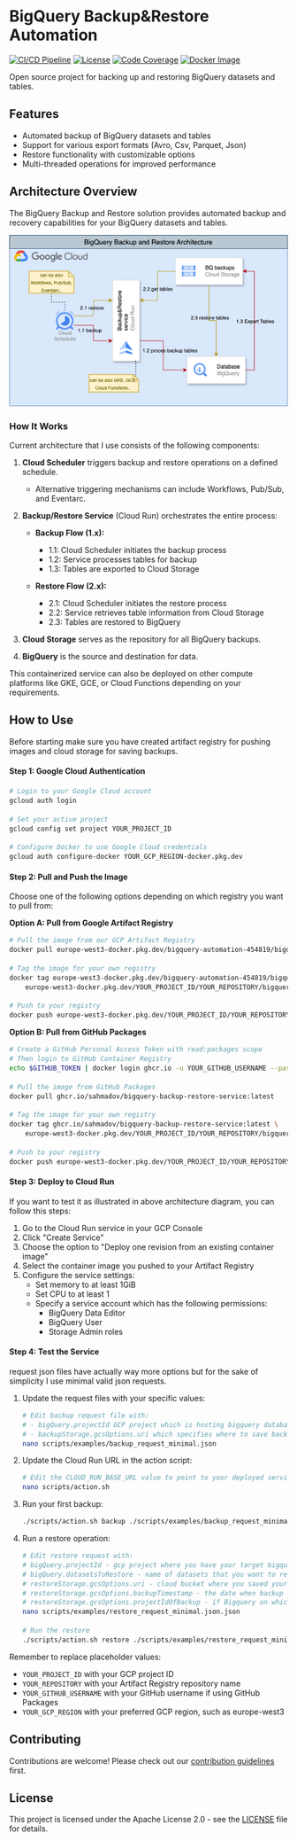 # BigQuery Backup&Restore Automation

[![CI/CD Pipeline](https://github.com/sahmadov/bigquery-backup-restore-service/actions/workflows/ci-cd.yml/badge.svg)](https://github.com/sahmadov/bigquery-backup-restore-service/actions/workflows/ci-cd.yml)
[![License](https://img.shields.io/badge/License-Apache_2.0-blue.svg)](https://opensource.org/licenses/Apache-2.0)
[![Code Coverage](https://img.shields.io/badge/coverage-75%25-green.svg)](https://github.com/sahmadov/bigquery-backup-restore-service)
[![Docker Image](https://img.shields.io/badge/Docker-ghcr.io-blue?logo=docker)](https://github.com/sahmadov/bigquery-backup-restore-service/pkgs/container/bigquery-backup-restore-service)

Open source project for backing up and restoring BigQuery datasets and tables.

## Features

- Automated backup of BigQuery datasets and tables
- Support for various export formats (Avro, Csv, Parquet, Json)
- Restore functionality with customizable options
- Multi-threaded operations for improved performance

## Architecture Overview

The BigQuery Backup and Restore solution provides automated backup and recovery capabilities for your BigQuery datasets and tables.

![BigQuery Backup and Restore Architecture](doc/bigquery-backup-and-restore-diagram.png)

### How It Works

Current architecture that I use consists of the following components:

1. **Cloud Scheduler** triggers backup and restore operations on a defined schedule.
   - Alternative triggering mechanisms can include Workflows, Pub/Sub, and Eventarc.

2. **Backup/Restore Service** (Cloud Run) orchestrates the entire process:
   - **Backup Flow (1.x):**
      - 1.1: Cloud Scheduler initiates the backup process
      - 1.2: Service processes tables for backup
      - 1.3: Tables are exported to Cloud Storage

   - **Restore Flow (2.x):**
      - 2.1: Cloud Scheduler initiates the restore process
      - 2.2: Service retrieves table information from Cloud Storage
      - 2.3: Tables are restored to BigQuery

3. **Cloud Storage** serves as the repository for all BigQuery backups.

4. **BigQuery** is the source and destination for data.

This containerized service can also be deployed on other compute platforms like GKE, GCE, or Cloud Functions depending on your requirements.

## How to Use

Before starting make sure you have created artifact registry for pushing images and cloud storage for saving backups.

#### Step 1: Google Cloud Authentication

```bash
# Login to your Google Cloud account
gcloud auth login

# Set your active project
gcloud config set project YOUR_PROJECT_ID

# Configure Docker to use Google Cloud credentials
gcloud auth configure-docker YOUR_GCP_REGION-docker.pkg.dev
```

#### Step 2: Pull and Push the Image

Choose one of the following options depending on which registry you want to pull from:

**Option A: Pull from Google Artifact Registry**
```bash
# Pull the image from our GCP Artifact Registry
docker pull europe-west3-docker.pkg.dev/bigquery-automation-454819/bigquery-service-repo/bigquery-backup-restore-service:latest

# Tag the image for your own registry
docker tag europe-west3-docker.pkg.dev/bigquery-automation-454819/bigquery-service-repo/bigquery-backup-restore-service:latest \
    europe-west3-docker.pkg.dev/YOUR_PROJECT_ID/YOUR_REPOSITORY/bigquery-backup-restore-service:latest

# Push to your registry
docker push europe-west3-docker.pkg.dev/YOUR_PROJECT_ID/YOUR_REPOSITORY/bigquery-backup-restore-service:latest
```

**Option B: Pull from GitHub Packages**
```bash
# Create a GitHub Personal Access Token with read:packages scope
# Then login to GitHub Container Registry
echo $GITHUB_TOKEN | docker login ghcr.io -u YOUR_GITHUB_USERNAME --password-stdin

# Pull the image from GitHub Packages
docker pull ghcr.io/sahmadov/bigquery-backup-restore-service:latest

# Tag the image for your own registry
docker tag ghcr.io/sahmadov/bigquery-backup-restore-service:latest \
    europe-west3-docker.pkg.dev/YOUR_PROJECT_ID/YOUR_REPOSITORY/bigquery-backup-restore-service:latest

# Push to your registry
docker push europe-west3-docker.pkg.dev/YOUR_PROJECT_ID/YOUR_REPOSITORY/bigquery-backup-restore-service:latest
```

#### Step 3: Deploy to Cloud Run
If you want to test it as illustrated in above architecture diagram, you can follow this steps:
1. Go to the Cloud Run service in your GCP Console
2. Click "Create Service"
3. Choose the option to "Deploy one revision from an existing container image"
4. Select the container image you pushed to your Artifact Registry
5. Configure the service settings:
    - Set memory to at least 1GiB
    - Set CPU to at least 1
    - Specify a service account which has the following permissions:
        - BigQuery Data Editor
        - BigQuery User
        - Storage Admin roles

#### Step 4: Test the Service
request json files have actually way more options but for the sake of simplicity I use minimal valid json requests.
1. Update the request files with your specific values:
   ```bash
   # Edit backup request file with:
   # - bigQuery.projectId GCP project which is hosting bigquery database
   # - backupStorage.gcsOptions.uri which specifies where to save backups.
   nano scripts/examples/backup_request_minimal.json
   ```

2. Update the Cloud Run URL in the action script:
   ```bash
   # Edit the CLOUD_RUN_BASE_URL value to point to your deployed service
   nano scripts/action.sh
   ```

3. Run your first backup:
   ```bash
   ./scripts/action.sh backup ./scripts/examples/backup_request_minimal.json DEBUG
   ```

4. Run a restore operation:
   ```bash
   # Edit restore request with:
   # bigQuery.projectId - gcp project where you have your target bigquery running
   # bigQuery.datasetsToRestore - name of datasets that you want to restore
   # restoreStorage.gcsOptions.uri - cloud bucket where you saved your backups in previous backup step.
   # restoreStorage.gcsOptions.backupTimestamp - the date when backup is taken, please refer to gcs bucket in ordert to find exact date and format.
   # restoreStorage.gcsOptions.projectIdOfBackup - if Bigquery on which we took backup is different than were we want to restore, then this should be the original bigquery gcp project if not then this is usually same with bigQuery.projectId
   nano scripts/examples/restore_request_minimal.json.json
   
   # Run the restore
   ./scripts/action.sh restore ./scripts/examples/restore_request_minimal.json DEBUG
   ```

Remember to replace placeholder values:
- `YOUR_PROJECT_ID` with your GCP project ID
- `YOUR_REPOSITORY` with your Artifact Registry repository name
- `YOUR_GITHUB_USERNAME` with your GitHub username if using GitHub Packages
- `YOUR_GCP_REGION` with your preferred GCP region, such as europe-west3

## Contributing

Contributions are welcome! Please check out our [contribution guidelines](CONTRIBUTING.md) first.

## License

This project is licensed under the Apache License 2.0 - see the [LICENSE](LICENSE) file for details.